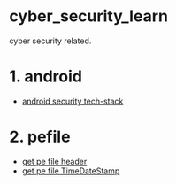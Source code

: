 # cyber_security_learn
cyber security related.



# 1. android
- [android security tech-stack](https://github.com/ybdesire/android_security_learn)


# 2. pefile
- [get pe file header](pefile/get_pe_header.py)
- [get pe file TimeDateStamp](pefile/get_pe_TimeDateStamp.py)



